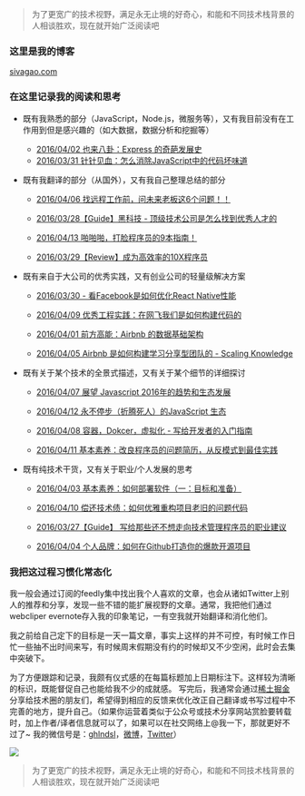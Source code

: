 
> 为了更宽广的技术视野，满足永无止境的好奇心，和能和不同技术栈背景的人相谈胜欢，现在就开始广泛阅读吧

### 这里是我的博客

[sivagao.com](http://sivagao.com)

### 在这里记录我的阅读和思考

- 既有我熟悉的部分（JavaScript，Node.js，微服务等），又有我目前没有在工作用到但是感兴趣的（如大数据，数据分析和挖掘等）

    - [2016/04/02 也来八卦：Express 的奇葩发展史](https://github.com/gaohailang/blog/issues/7)
    - [2016/03/31 针针见血：怎么消除JavaScript中的代码坏味道](https://github.com/gaohailang/blog/issues/5)

- 既有我翻译的部分（从国外），又有我自己整理总结的部分

    - [2016/04/06 找远程工作前，问未来老板这6个问题！！](https://github.com/gaohailang/blog/issues/11)
    - [2016/03/28【Guide】黑科技 - 顶级技术公司是怎么找到优秀人才的](https://github.com/gaohailang/blog/issues/2)

    - [2016/04/13 啪啪啪，打脸程序员的9本指南！](https://github.com/gaohailang/blog/issues/18)
    - [2016/03/29【Review】成为高效率的10X程序员](https://github.com/gaohailang/blog/issues/3)

- 既有来自于大公司的优秀实践，又有创业公司的轻量级解决方案

    - [2016/03/30 - 看Facebook是如何优化React Native性能](https://github.com/gaohailang/blog/issues/4)
    - [2016/04/09 优秀工程实践：在网飞我们是如何构建代码的](https://github.com/gaohailang/blog/issues/14)

    - [2016/04/01 前方高能：Airbnb 的数据基础架构](https://github.com/gaohailang/blog/issues/6)
    - [2016/04/05 Airbnb 是如何构建学习分享型团队的 - Scaling Knowledge](https://github.com/gaohailang/blog/issues/10)


- 既有关于某个技术的全景式描述，又有关于某个细节的详细探讨

    - [ 2016/04/07 展望 Javascript 2016年的趋势和生态发展](https://github.com/gaohailang/blog/issues/12)
    - [2016/04/12 永不停步（折腾死人）的JavaScript 生态](https://github.com/gaohailang/blog/issues/17)
    - [2016/04/08 容器，Dokcer，虚拟化 - 写给开发者的入门指南](https://github.com/gaohailang/blog/issues/13)

    - [2016/04/11 基本素养：改良程序员的问题简历，从反模式到最佳实践](https://github.com/gaohailang/blog/issues/16)

- 既有纯技术干货，又有关于职业/个人发展的思考

    - [2016/04/03 基本素养：如何部署软件（一：目标和准备）](https://github.com/gaohailang/blog/issues/8)
    - [2016/04/10 偿还技术债：如何优雅重构项目老旧的问题代码](https://github.com/gaohailang/blog/issues/15)

    - [2016/03/27【Guide】 写给那些还不想走向技术管理程序员的职业建议](https://github.com/gaohailang/blog/issues/1)
    - [2016/04/04 个人品牌：如何在Github打造你的爆款开源项目](https://github.com/gaohailang/blog/issues/9)


### 我把这过程习惯化常态化

我一般会通过订阅的feedly集中找出我个人喜欢的文章，也会从诸如Twitter上别人的推荐和分享，发现一些不错的能扩展视野的文章。通常，我把他们通过webcliper evernote存入我的印象笔记，一有空我就开始翻译和消化他们。

我之前给自己定下的目标是一天一篇文章，事实上这样的并不可控，有时候工作日忙一些抽不出时间来写，有时候周末假期没有约的时候却又不少空闲，此时会去集中突破下。

为了方便跟踪和记录，我颇有仪式感的在每篇标题加上日期标注下。这样较为清晰的标识，既能督促自己也能给我不少的成就感。
写完后，我通常会通过[稀土掘金](http://gold.xitu.io)分享给技术圈的朋友们，希望得到相应的反馈来优化改正自己翻译或书写过程中不完善的地方，提升自己。（如果你运营着类似于公众号或技术分享网站赏脸要转载时，加上作者/译者信息就可以了，如果可以在社交网络上@我一下，那就更好不过了~ 我的微信号是：[ghlndsl](https://raw.githubusercontent.com/gaohailang/blog/master/source/images/wechat-qrcode.jpg)，[微博](http://weibo.com/1siva)，[Twitter](https://twitter.com/ghlndsl)）

![](https://raw.githubusercontent.com/gaohailang/blog/master/source/images/xitu-myshare.jpg)


> 为了更宽广的技术视野，满足永无止境的好奇心，和能和不同技术栈背景的人相谈胜欢，现在就开始广泛阅读吧




